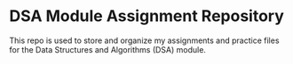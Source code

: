 # DSA Module Assignment Repository
This repo is used to store and organize my assignments and practice files for the Data Structures and Algorithms (DSA) module.
